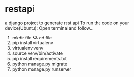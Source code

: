 # restapi
a django project to generate rest api
 To run the code on your device(Ubuntu):
 Open terminal and follow...
 1. mkdir file && cd file
 2. pip install virtualenv
 3. virtualenv venv 
 4. source venv/bin/activate
 5. pip install requirements.txt
 6. python manage.py migrate
 7. python manage.py runserver
